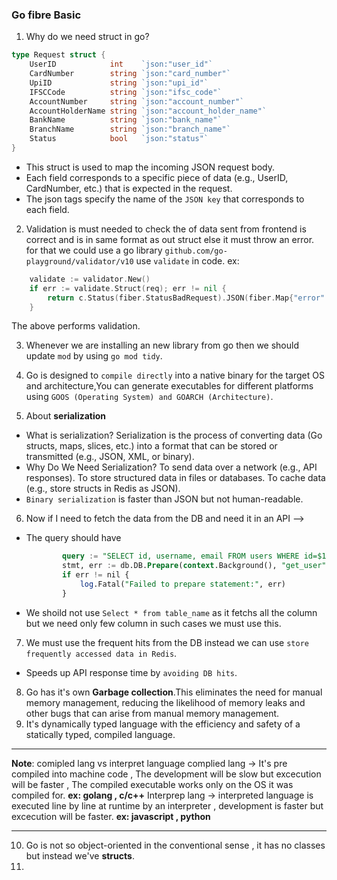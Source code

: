 ### Go fibre Basic

1. Why do we need struct in go?

```go
type Request struct {
    UserID            int    `json:"user_id"`
    CardNumber        string `json:"card_number"`
    UpiID             string `json:"upi_id"`
    IFSCCode          string `json:"ifsc_code"`
    AccountNumber     string `json:"account_number"`
    AccountHolderName string `json:"account_holder_name"`
    BankName          string `json:"bank_name"`
    BranchName        string `json:"branch_name"`
    Status            bool   `json:"status"`
}
```
- This struct is used to map the incoming JSON request body.
- Each field corresponds to a specific piece of data (e.g., UserID, CardNumber, etc.) that is expected in the request.
- The json tags specify the name of the `JSON key` that corresponds to each field.

2. Validation is must needed to check the of data sent from frontend is correct and is in same format as out struct else it must throw an error. for that we could use a go library `github.com/go-playground/validator/v10` use `validate` in code.
ex:
```go
    validate := validator.New()
    if err := validate.Struct(req); err != nil {
        return c.Status(fiber.StatusBadRequest).JSON(fiber.Map{"error": err.Error()})
    }
```
The above performs validation.

3. Whenever we are installing an new library from go then we should update `mod` by using `go mod tidy`.

4. Go is designed to `compile directly` into a native binary for the target OS and architecture,You can generate executables for different platforms using `GOOS (Operating System) and GOARCH (Architecture)`.

5. About **serialization**
 - What is serialization?
  Serialization is the process of converting data (Go structs, maps, slices, etc.) into a format that can be stored or transmitted (e.g., JSON, XML, or binary).
  - Why Do We Need Serialization?
    To send data over a network (e.g., API responses).
    To store structured data in files or databases.
    To cache data (e.g., store structs in Redis as JSON).
 -  `Binary serialization` is faster than JSON but not human-readable.

6.  Now if I need to fetch the data from the DB and need it in an API -->
 - The query should have 
    ```sql
            query := "SELECT id, username, email FROM users WHERE id=$1"
            stmt, err := db.DB.Prepare(context.Background(), "get_user", query)
            if err != nil {
                log.Fatal("Failed to prepare statement:", err)
            }
    ```
 - We shoild not use `Select * from table_name` as it fetchs all the column but we need only few column in such cases we must use this.
 
 7. We must use the frequent hits from the DB instead we can use `store frequently accessed data in Redis`.
 - Speeds up API response time by `avoiding DB hits`.

8. Go has it's own **Garbage collection**.This eliminates the need for manual memory management, reducing the likelihood of memory leaks and other bugs that can arise from manual memory management.
9. It's dynamically typed language with the efficiency and safety of a statically typed, compiled language. 

---
**Note**: comipled lang vs interpret language
complied lang -> It's pre compiled into machine code , The development will be slow but excecution will be faster , The compiled executable works only on the OS it was compiled for. 
**ex: golang , c/c++** 
Interprep lang -> interpreted language is executed line by line at runtime by an interpreter , development is faster but excecution will be faster. 
**ex: javascript , python**

---
10. Go is not so object-oriented in the conventional sense , it has no classes but instead we've **structs**.
11. 
